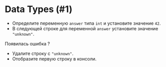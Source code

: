 # Data Types (#1)

- Определите переменную `answer` типа `int` и установите значение `42`.
- В следующей строке для переменной `answer` установите значение `"unknown"`.

Появилась ошибка ?
- Удалите строку с `"unknown"`.
- Отобразите первую строку в консоли.